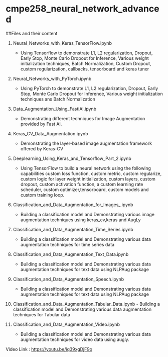 # cmpe258_neural_network_advanced

##Files and their content

1. Neural_Networks_with_Keras_TensorFlow.ipynb
    - Using Tensorflow to demonstrate L1, L2 regularization, Dropout, Early Stop, Monte Carlo Dropout for Inference, Various weight initialization techniques, Batch Normalization,  Custom Dropout, custom regularization, callbacks, tensorboard and keras tuner

2. Neural_Networks_with_PyTorch.ipynb
    - Using PyTorch to demonstrate L1, L2 regularization, Dropout, Early Stop, Monte Carlo Dropout for Inference, Various weight initialization techniques ans Batch Normalization

3. Data_Augmentation_Using_FastiAI.ipynb
    - Demonstrating different techniques for Image Augmentation provided by Fast Ai.

4. Keras_CV_Data_Augmentation.ipynb
    - Demonstrating the layer-based image augmentation framework offered by Keras-CV

5. Deeplearning_Using_Keras_and_Tensorflow_Part_2.ipynb
    - Using TensorFlow to build a neural network using the following capabilities custom loss function, custom metric, custom regularize, custom logic for layer weight initialization, custom layers, custom dropout, custom activation function, a custom learning rate scheduler, custom optimizer,tensorboard, custom models and custom training loop.

6. Classification_and_Data_Augmentation_for_Images_.ipynb
    - Building a classification model and Demonstrating various image augmentation techniques using keras_cv,keras and AugLy

7. Classification_and_Data_Augmentation_Time_Series.ipynb
    - Building a classification model and Demonstrating various data augmentation techniques for time series data

8. Classification_and_Data_Augmentation_Text_Data.ipynb
    - Building a classification model and Demonstrating various data augmentation techniques for text data using NLPAug package

9. Classification_and_Data_Augmentation_Speech.ipynb
    - Building a classification model and Demonstrating various data augmentation techniques for text data using NLPAug package

10.  Classification_and_Data_Augmentation_Tabular_Data.ipynb
    - Building a classification model and Demonstrating various data augmentation techniques for Tabular data

11. Classification_and_Data_Augmentation_Video.ipynb
    - Building a classification model and Demonstrating various data augmentation techniques for video data using augly.
   

Video Link : https://youtu.be/iq39xgDjF9o
